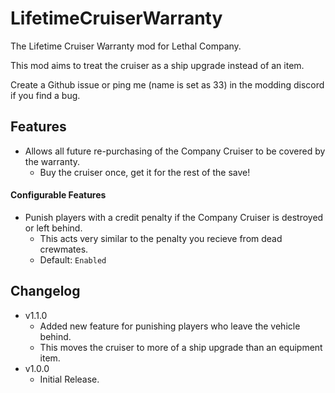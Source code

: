 # LifetimeCruiserWarranty
 The Lifetime Cruiser Warranty mod for Lethal Company.

 This mod aims to treat the cruiser as a ship upgrade instead of an item.

 Create a Github issue or ping me (name is set as 33) in the modding discord if you find a bug.
 
 ## Features
 - Allows all future re-purchasing of the Company Cruiser to be covered by the warranty.
 	- Buy the cruiser once, get it for the rest of the save!
 
 #### Configurable Features
 - Punish players with a credit penalty if the Company Cruiser is destroyed or left behind.
	- This acts very similar to the penalty you recieve from dead crewmates.
	- Default: `Enabled`
 

## Changelog
- v1.1.0
	- Added new feature for punishing players who leave the vehicle behind.
	- This moves the cruiser to more of a ship upgrade than an equipment item.
- v1.0.0
	- Initial Release.
